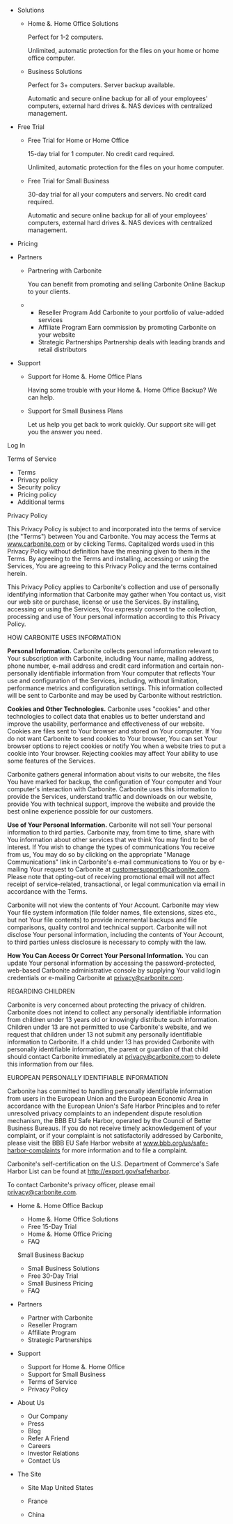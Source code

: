 *   Solutions
    *   Home &. Home Office Solutions
        
        Perfect for 1-2 computers.
        
        Unlimited, automatic protection for the files on your home or home office computer.
        
    *   Business Solutions
        
        Perfect for 3+ computers. Server backup available.
        
        Automatic and secure online backup for all of your employees' computers, external hard drives &. NAS devices with centralized management.
        
*   Free Trial
    *   Free Trial for Home or Home Office
        
        15-day trial for 1 computer. No credit card required.
        
        Unlimited, automatic protection for the files on your home computer.
        
    *   Free Trial for Small Business
        
        30-day trial for all your computers and servers. No credit card required.
        
        Automatic and secure online backup for all of your employees' computers, external hard drives &. NAS devices with centralized management.
        
*   Pricing
*   Partners
    *   Partnering with Carbonite
        
        You can benefit from promoting and selling Carbonite Online Backup to your clients.
        
    *   *   Reseller Program Add Carbonite to your portfolio of value-added services
        *   Affiliate Program Earn commission by promoting Carbonite on your website
        *   Strategic Partnerships Partnership deals with leading brands and retail distributors
*   Support
    *   Support for Home &. Home Office Plans
        
        Having some trouble with your Home &. Home Office Backup? We can help.
        
    *   Support for Small Business Plans
        
        Let us help you get back to work quickly. Our support site will get you the answer you need.
        

Log In

Terms of Service

*   Terms
*   Privacy policy
*   Security policy
*   Pricing policy
*   Additional terms

Privacy Policy

This Privacy Policy is subject to and incorporated into the terms of service (the "Terms") between You and Carbonite. You may access the Terms at www.carbonite.com or by clicking Terms. Capitalized words used in this Privacy Policy without definition have the meaning given to them in the Terms. By agreeing to the Terms and installing, accessing or using the Services, You are agreeing to this Privacy Policy and the terms contained herein.

This Privacy Policy applies to Carbonite's collection and use of personally identifying information that Carbonite may gather when You contact us, visit our web site or purchase, license or use the Services. By installing, accessing or using the Services, You expressly consent to the collection, processing and use of Your personal information according to this Privacy Policy.

HOW CARBONITE USES INFORMATION

**Personal Information.** Carbonite collects personal information relevant to Your subscription with Carbonite, including Your name, mailing address, phone number, e-mail address and credit card information and certain non-personally identifiable information from Your computer that reflects Your use and configuration of the Services, including, without limitation, performance metrics and configuration settings. This information collected will be sent to Carbonite and may be used by Carbonite without restriction.

**Cookies and Other Technologies.** Carbonite uses "cookies" and other technologies to collect data that enables us to better understand and improve the usability, performance and effectiveness of our website. Cookies are files sent to Your browser and stored on Your computer. If You do not want Carbonite to send cookies to Your browser, You can set Your browser options to reject cookies or notify You when a website tries to put a cookie into Your browser. Rejecting cookies may affect Your ability to use some features of the Services.

Carbonite gathers general information about visits to our website, the files You have marked for backup, the configuration of Your computer and Your computer's interaction with Carbonite. Carbonite uses this information to provide the Services, understand traffic and downloads on our website, provide You with technical support, improve the website and provide the best online experience possible for our customers.

**Use of Your Personal Information.** Carbonite will not sell Your personal information to third parties. Carbonite may, from time to time, share with You information about other services that we think You may find to be of interest. If You wish to change the types of communications You receive from us, You may do so by clicking on the appropriate "Manage Communications" link in Carbonite's e-mail communications to You or by e-mailing Your request to Carbonite at customersupport@carbonite.com. Please note that opting-out of receiving promotional email will not affect receipt of service-related, transactional, or legal communication via email in accordance with the Terms.

Carbonite will not view the contents of Your Account. Carbonite may view Your file system information (file folder names, file extensions, sizes etc., but not Your file contents) to provide incremental backups and file comparisons, quality control and technical support. Carbonite will not disclose Your personal information, including the contents of Your Account, to third parties unless disclosure is necessary to comply with the law.

**How You Can Access Or Correct Your Personal Information.** You can update Your personal information by accessing the password-protected, web-based Carbonite administrative console by supplying Your valid login credentials or e-mailing Carbonite at privacy@carbonite.com.

REGARDING CHILDREN

Carbonite is very concerned about protecting the privacy of children. Carbonite does not intend to collect any personally identifiable information from children under 13 years old or knowingly distribute such information. Children under 13 are not permitted to use Carbonite's website, and we request that children under 13 not submit any personally identifiable information to Carbonite. If a child under 13 has provided Carbonite with personally identifiable information, the parent or guardian of that child should contact Carbonite immediately at privacy@carbonite.com to delete this information from our files.

EUROPEAN PERSONALLY IDENTIFIABLE INFORMATION

Carbonite has committed to handling personally identifiable information from users in the European Union and the European Economic Area in accordance with the European Union's Safe Harbor Principles and to refer unresolved privacy complaints to an independent dispute resolution mechanism, the BBB EU Safe Harbor, operated by the Council of Better Business Bureaus. If you do not receive timely acknowledgement of your complaint, or if your complaint is not satisfactorily addressed by Carbonite, please visit the BBB EU Safe Harbor website at www.bbb.org/us/safe-harbor-complaints for more information and to file a complaint.

Carbonite's self-certification on the U.S. Department of Commerce's Safe Harbor List can be found at http://export.gov/safeharbor.

To contact Carbonite's privacy officer, please email privacy@carbonite.com.

*   Home &. Home Office Backup
    
    *   Home &. Home Office Solutions
    *   Free 15-Day Trial
    *   Home &. Home Office Pricing
    *   FAQ
    
    Small Business Backup
    *   Small Business Solutions
    *   Free 30-Day Trial
    *   Small Business Pricing
    *   FAQ
*   Partners
    *   Partner with Carbonite
    *   Reseller Program
    *   Affiliate Program
    *   Strategic Partnerships
*   Support
    *   Support for Home &. Home Office
    *   Support for Small Business
    *   Terms of Service
    *   Privacy Policy
*   About Us
    *   Our Company
    *   Press
    *   Blog
    *   Refer A Friend
    *   Careers
    *   Investor Relations
    *   Contact Us
*   The Site
    *   Site Map
    United States
    
    *   France
    *   China